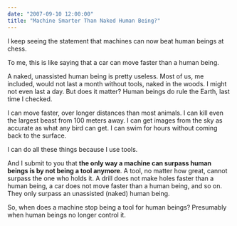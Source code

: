 ```yaml
---
date: "2007-09-10 12:00:00"
title: "Machine Smarter Than Naked Human Being?"
---
```




I keep seeing the statement that machines can now beat human beings at chess.

To me, this is like saying that a car can move faster than a human being.

A naked, unassisted human being is pretty useless. Most of us, me included, would not last a month without tools, naked in the woods. I might not even last a day. But does it matter? Human beings do rule the Earth, last time I checked.

I can move faster, over longer distances than most animals. I can kill even the largest beast from 100 meters away. I can get images from the sky as accurate as what any bird can get. I can swim for hours without coming back to the surface.

I can do all these things because I use tools.

And I submit to you that __the only way a machine can surpass human beings is by not being a tool anymore__. A tool, no matter how great, cannot surpass the one who holds it. A drill does not make holes faster than a human being, a car does not move faster than a human being, and so on. They only surpass an unassisted (naked) human being.

So, when does a machine stop being a tool for human beings? Presumably when human beings no longer control it.
